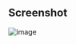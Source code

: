 ## Screenshot

![image](https://github.com/gau-rav-02/java-paint-application/assets/88581777/412ba1b5-cf48-472a-9b36-987af265c269)
